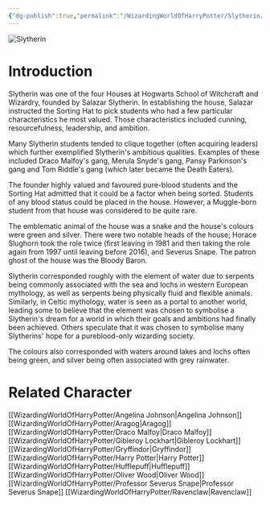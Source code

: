 ```yaml
---
{"dg-publish":true,"permalink":"/WizardingWorldOfHarryPotter/Slytherin/","dgPassFrontmatter":true,"created":"","updated":""}
---
```


![Slytherin](http://rxbg5ysja.bkt.gdipper.com/Slytherin.png)
# Introduction
Slytherin was one of the four Houses at Hogwarts School of Witchcraft and Wizardry, founded by Salazar Slytherin. In establishing the house, Salazar instructed the Sorting Hat to pick students who had a few particular characteristics he most valued. Those characteristics included cunning, resourcefulness, leadership, and ambition. 

Many Slytherin students tended to clique together (often acquiring leaders) which further exemplified Slytherin's ambitious qualities. Examples of these included Draco Malfoy's gang, Merula Snyde's gang, Pansy Parkinson's gang and Tom Riddle's gang (which later became the Death Eaters).

The founder highly valued and favoured pure-blood students and the Sorting Hat admitted that it could be a factor when being sorted. Students of any blood status could be placed in the house. However, a Muggle-born student from that house was considered to be quite rare.

The emblematic animal of the house was a snake and the house's colours were green and silver. There were two notable heads of the house; Horace Slughorn took the role twice (first leaving in 1981 and then taking the role again from 1997 until leaving before 2016), and Severus Snape. The patron ghost of the house was the Bloody Baron.

Slytherin corresponded roughly with the element of water due to serpents being commonly associated with the sea and lochs in western European mythology, as well as serpents being physically fluid and flexible animals. Similarly, in Celtic mythology, water is seen as a portal to another world, leading some to believe that the element was chosen to symbolise a Slytherin's dream for a world in which their goals and ambitions had finally been achieved. Others speculate that it was chosen to symbolise many Slytherins' hope for a pureblood-only wizarding society. 

The colours also corresponded with waters around lakes and lochs often being green, and silver being often associated with grey rainwater.

# Related Character
[[WizardingWorldOfHarryPotter/Angelina Johnson\|Angelina Johnson]]
[[WizardingWorldOfHarryPotter/Aragog\|Aragog]]
[[WizardingWorldOfHarryPotter/Draco Malfoy\|Draco Malfoy]]
[[WizardingWorldOfHarryPotter/Gibleroy Lockhart\|Gibleroy Lockhart]]
[[WizardingWorldOfHarryPotter/Gryffindor\|Gryffindor]]
[[WizardingWorldOfHarryPotter/Harry Potter\|Harry Potter]]
[[WizardingWorldOfHarryPotter/Hufflepuff\|Hufflepuff]]
[[WizardingWorldOfHarryPotter/Oliver Wood\|Oliver Wood]]
[[WizardingWorldOfHarryPotter/Professor Severus Snape\|Professor Severus Snape]]
[[WizardingWorldOfHarryPotter/Ravenclaw\|Ravenclaw]]
